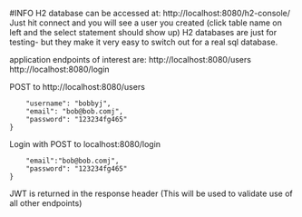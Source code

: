 #INFO
H2 database can be accessed at: http://localhost:8080/h2-console/
  Just hit connect and you will see a user you created (click table name on left and the select statement should show up)
H2 databases are just for testing- but they make it very easy to switch out for a real sql database.

application endpoints of interest are: http://localhost:8080/users
                                       http://localhost:8080/login


POST to  http://localhost:8080/users  
```{
	"username": "bobbyj",
	"email": "bob@bob.comj",
	"password": "123234fg465"
}
```

Login with POST to localhost:8080/login

```{
	"email":"bob@bob.comj",
	"password": "123234fg465"
}
```

JWT is returned in the response header (This will be used to validate use of all other endpoints)
